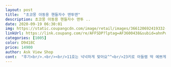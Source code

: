 ```yaml
---
layout: post 
title:  "초코몽 아동용 핸들자수 맨투맨" 
description: 초코몽 아동용 핸들자수 맨투 ..
date: 2020-09-19 06:30:01 
img: https://static.coupangcdn.com/image/retail/images/366120692419332-b9107399-045e-4a8c-a90b-dc3f22f7e2b3.jpg 
linkUrl: https://link.coupang.com/re/AFFSDP?lptag=AF3600438&subid=ahnPublicAsk&pageKey=1298513592&itemId=2311520706&vendorItemId=70308295019&traceid=V0-113-b891d33c6a05771a 
categories: [1005] 
color: D9418C 
price: 14900 
author: Ask View Shop 
cont:  "후기<br/>.<br/><br/>11호는 넉넉하게 맞아요^^<br/>23키로 아들램 딱 예쁘게 맞네요.<br/>.<br/><br/>5살 키 103, 몸무게 16  9호 딱 예쁘게 맞구요<br/>♣️배송 빠르고 완벽하게 잘 받았습니다^^<br/>♣️상품 역쉬 초코몽 입니다^^<br/>개월수 ☞42개월<br/>건조기 돌렸더니 줄어서 올봄 몇번입고 못입을듯해요^^<br/>만족합니다ㅋㅋ 다만 살짝 아쉬운게있다면 실밥처리정도?ㅋ<br/>몸무게 ☞26kg<br/>사이즈 잘 맞고 옷 예뻐요.<br/><br/>사이즈가 넉넉할거라 생각했는데<br/>사장님 계속 구매할거 같습니다♡ 대박 나셔요^^<br/>성별 ☞여아<br/>연두는 사진처럼 형광연두입니다ㅋ<br/>오늘 연청배기바지에 연두 입혀봤는데 너무 이뻐요<br/>올 봄 여름 유행하는스타일 형광인거 다들 아시쥬?!<br/>우량한 딸을 키우고있는 맘입니다ㅎ<br/>이옷은 13호 주문했는데 팔부위 폭이 오버핏 통으로 나와서 이쁘게 여유있게<br/>잘맞네요!!!! 보라색이랑 연두 시켰는데 보라는 약간 어두운보라구요<br/>키 ☞ 105cm<br/>평소 13호입으면 딱 맞는데 15호는 너무 크더라구요<br/>" 
---
```

